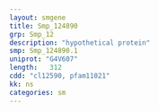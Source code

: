 ```yaml
---
layout: smgene
title: Smp_124890
grp: Smp_12
description: "hypothetical protein"
smp: Smp_124890.1
uniprot: "G4V607"
length:   312
cdd: "cl12590, pfam11021"
kk: ns
categories: sm
---
```

